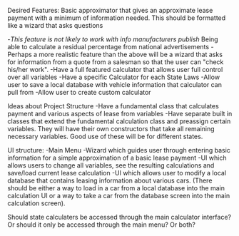 Desired Features:
Basic approximator that gives an approximate lease payment with a minimum of information needed. This should be formatted like a wizard that asks questions

-*This feature is not likely to work with info manufacturers publish* Being able to calculate a residual percentage from national advertisements
-Perhaps a more realistic feature than the above will be a wizard that asks for information from a quote from a salesman so that the user can "check his/her work".
-Have a full featured calculator that allows user full control over all variables
-Have a specific Calculator for each State Laws
-Allow user to save a local database with vehicle information that calculator can pull from
-Allow user to create custom calculator

Ideas about Project Structure
-Have a fundamental class that calculates payment and various aspects of lease from variables
-Have separate built in classes that extend the fundamental calculation class and preassign certain variables. They will have their own constructors that take all remaining necessary variables. Good use of these will be for different states.

UI structure:
-Main Menu
-Wizard which guides user through entering basic information for a simple approximation of a basic lease payment
-UI which allows users to change all variables, see the resulting calculations and save/load current lease calculation
-UI which allows user to modify a local database that contains leasing information about various cars. 
(There should be either a way to load in a car from a local database into the main calculation UI or a way to take a car from the database screen into the main calculation screen).

Should state calculaters be accessed through the main calculator interface? Or should it only be accessed through the main menu? Or both?
